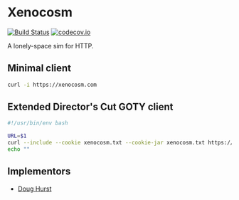 # Xenocosm

[![Build Status](https://api.travis-ci.org/robotsnowfall/xenocosm.svg)](https://travis-ci.org/robotsnowfall/xenocosm)
[![codecov.io](http://codecov.io/github/robotsnowfall/xenocosm/coverage.svg?branch=master)](http://codecov.io/github/robotsnowfall/xenocosm?branch=master)

A lonely-space sim for HTTP.

## Minimal client

```bash
curl -i https://xenocosm.com
```

## Extended Director's Cut GOTY client

```bash
#!/usr/bin/env bash

URL=$1
curl --include --cookie xenocosm.txt --cookie-jar xenocosm.txt https://xenocosm.com"${1}"
echo ""
```

## Implementors

* [Doug Hurst](https://github.com/robotsnowfall)
